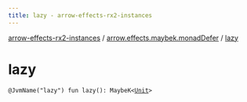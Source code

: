 ```yaml
---
title: lazy - arrow-effects-rx2-instances
---
```


[arrow-effects-rx2-instances](../index.html) / [arrow.effects.maybek.monadDefer](index.html) / [lazy](./lazy.html)

# lazy

`@JvmName("lazy") fun lazy(): MaybeK<`[`Unit`](https://kotlinlang.org/api/latest/jvm/stdlib/kotlin/-unit/index.html)`>`